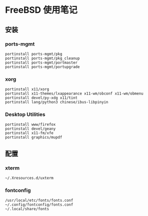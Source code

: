 # FreeBSD 使用笔记

## 安装
### ports-mgmt
    portinstall ports-mgmt/pkg
    portinstall ports-mgmt/pkg_cleanup
    portinstall ports-mgmt/portmaster
    portinstall ports-mgmt/portupgrade

### xorg
    portinstall x11/xorg
    portinstall x11-themes/lxappearance x11-wm/obconf x11-wm/obmenu
    portinstall devel/py-xdg x11/tint
    portinstall lang/python3 chinese/ibus-libpinyin

### Desktop Utilities
    portinstall www/firefox
    portinstall devel/geany
    portinstall x11-fm/xfe
    portinstall graphics/mupdf

## 配置
### xterm
    ~/.Xresources.d/uxterm

### fontconfig
    /usr/local/etc/fonts/fonts.conf
    ~/.config/fontconfig/fonts.conf
    ~/.local/share/fonts
